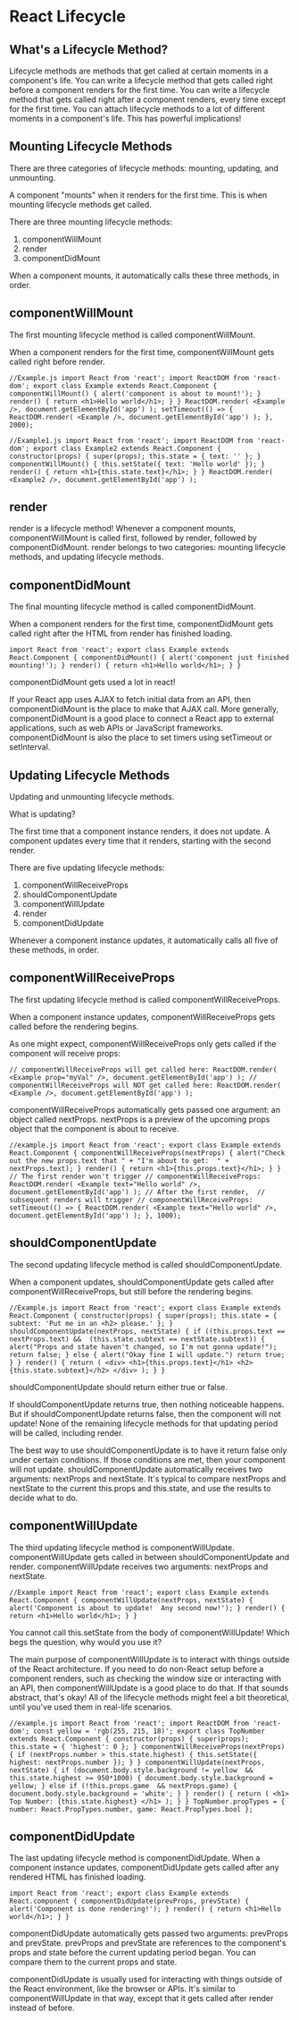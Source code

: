 # React Lifecycle

## What's a Lifecycle Method?
Lifecycle methods are methods that get called at certain moments in a component's life. You can write a lifecycle method that gets called right before a component renders for the first time. You can write a lifecycle method that gets called right after a component renders, every time except for the first time. You can attach lifecycle methods to a lot of different moments in a component's life. This has powerful implications!


## Mounting Lifecycle Methods
There are three categories of lifecycle methods: mounting, updating, and unmounting. 

A component "mounts" when it renders for the first time. This is when mounting lifecycle methods get called.

There are three mounting lifecycle methods:

1. componentWillMount
2. render
3. componentDidMount

When a component mounts, it automatically calls these three methods, in order.


## componentWillMount
The first mounting lifecycle method is called componentWillMount.

When a component renders for the first time, componentWillMount gets called right before render.

`//Example.js
import React from 'react';
import ReactDOM from 'react-dom';
export class Example extends React.Component {
  componentWillMount() {
    alert('component is about to mount!');
  }
  render() {
    return <h1>Hello world</h1>;
  }
}
ReactDOM.render(
  <Example />,
  document.getElementById('app')
);
setTimeout(() => {
  ReactDOM.render(
    <Example />,
    document.getElementById('app')
  );
}, 2000);`


`//Example1.js
import React from 'react';
import ReactDOM from 'react-dom';
export class Example2 extends React.Component {
  constructor(props) {
    super(props);
    this.state = { text: '' };
  }
  componentWillMount() {
    this.setState({ text: 'Hello world' });
  }
  render() {
    return <h1>{this.state.text}</h1>;
  }
}
ReactDOM.render(
  <Example2 />,
  document.getElementById('app')
);`


## render
render is a lifecycle method! Whenever a component mounts, componentWillMount is called first, followed by render, followed by componentDidMount. render belongs to two categories: mounting lifecycle methods, and updating lifecycle methods. 


## componentDidMount
The final mounting lifecycle method is called componentDidMount.

When a component renders for the first time, componentDidMount gets called right after the HTML from render has finished loading. 

`import React from 'react';
export class Example extends React.Component {
  componentDidMount() {
    alert('component just finished mounting!');
  }
  render() {
    return <h1>Hello world</h1>;
  }
}`

componentDidMount gets used a lot in react!

If your React app uses AJAX to fetch initial data from an API, then componentDidMount is the place to make that AJAX call. More generally, componentDidMount is a good place to connect a React app to external applications, such as web APIs or JavaScript frameworks. componentDidMount is also the place to set timers using setTimeout or setInterval.


## Updating Lifecycle Methods
Updating and unmounting lifecycle methods. 

What is updating?

The first time that a component instance renders, it does not update. A component updates every time that it renders, starting with the second render.

There are five updating lifecycle methods:

1. componentWillReceiveProps
2. shouldComponentUpdate
3. componentWillUpdate
4. render
5. componentDidUpdate

Whenever a component instance updates, it automatically calls all five of these methods, in order.


## componentWillReceiveProps
The first updating lifecycle method is called componentWillReceiveProps.

When a component instance updates, componentWillReceiveProps gets called before the rendering begins.

As one might expect, componentWillReceiveProps only gets called if the component will receive props:

`// componentWillReceiveProps will get called here:
ReactDOM.render(
  <Example prop="myVal" />,
  document.getElementById('app')
);
// componentWillReceiveProps will NOT get called here:
ReactDOM.render(
  <Example />,
  document.getElementById('app')
);`


componentWillReceiveProps automatically gets passed one argument: an object called nextProps. nextProps is a preview of the upcoming props object that the component is about to receive.

`//example.js
import React from 'react';
export class Example extends React.Component {
  componentWillReceiveProps(nextProps) {
    alert("Check out the new props.text that "
      + "I'm about to get:  " + nextProps.text);
  }
  render() {
    return <h1>{this.props.text}</h1>;
  }
}
// The first render won't trigger
// componentWillReceiveProps:
ReactDOM.render(
  <Example text="Hello world" />,
  document.getElementById('app')
);
// After the first render, 
// subsequent renders will trigger
// componentWillReceiveProps:
setTimeout(() => {
  ReactDOM.render(
    <Example text="Hello world" />,
    document.getElementById('app')
  );
}, 1000);`


## shouldComponentUpdate
The second updating lifecycle method is called shouldComponentUpdate.

When a component updates, shouldComponentUpdate gets called after componentWillReceiveProps, but still before the rendering begins. 

`//Example.js
import React from 'react';
export class Example extends React.Component {
  constructor(props) {
    super(props);
    this.state = { subtext: 'Put me in an <h2> please.' };
  }
  shouldComponentUpdate(nextProps, nextState) {
    if ((this.props.text == nextProps.text) && 
      (this.state.subtext == nextState.subtext)) {
      alert("Props and state haven't changed, so I'm not gonna update!");
      return false;
    } else {
      alert("Okay fine I will update.")
      return true;
    }
  }
  render() {
    return (
      <div>
        <h1>{this.props.text}</h1>
        <h2>{this.state.subtext}</h2>
      </div>
    );
  }
}`

shouldComponentUpdate should return either true or false.

If shouldComponentUpdate returns true, then nothing noticeable happens. But if shouldComponentUpdate returns false, then the component will not update! None of the remaining lifecycle methods for that updating period will be called, including render.

The best way to use shouldComponentUpdate is to have it return false only under certain conditions. If those conditions are met, then your component will not update. shouldComponentUpdate automatically receives two arguments: nextProps and nextState. It's typical to compare nextProps and nextState to the current this.props and this.state, and use the results to decide what to do. 


## componentWillUpdate
The third updating lifecycle method is componentWillUpdate. componentWillUpdate gets called in between shouldComponentUpdate and render. componentWillUpdate receives two arguments: nextProps and nextState. 

`//Example
import React from 'react';
export class Example extends React.Component {
  componentWillUpdate(nextProps, nextState) {
    alert('Component is about to update!  Any second now!');
  }
  render() {
    return <h1>Hello world</h1>;
  }
}
`

You cannot call this.setState from the body of componentWillUpdate! Which begs the question, why would you use it?

The main purpose of componentWillUpdate is to interact with things outside of the React architecture. If you need to do non-React setup before a component renders, such as checking the window size or interacting with an API, then componentWillUpdate is a good place to do that. If that sounds abstract, that's okay! All of the lifecycle methods might feel a bit theoretical, until you've used them in real-life scenarios.

`//example.js
import React from 'react';
import ReactDOM from 'react-dom';
const yellow = 'rgb(255, 215, 18)';
export class TopNumber extends React.Component {
  constructor(props) {
    super(props);
    this.state = { 'highest': 0 };
  }
  componentWillReceiveProps(nextProps) {
    if (nextProps.number > this.state.highest) {
      this.setState({
        highest: nextProps.number
      });
    }
  }
  componentWillUpdate(nextProps, nextState) {
   if (document.body.style.background != yellow 
  && this.state.highest >= 950*1000) {
  document.body.style.background = yellow;
} else if (!this.props.game 
  && nextProps.game) {
  document.body.style.background = 'white';
}
  }
  render() {
    return (
      <h1>
        Top Number: {this.state.highest}
      </h1>
    );
  }
}
TopNumber.propTypes = {
  number: React.PropTypes.number,
  game: React.PropTypes.bool
};
`


## componentDidUpdate
The last updating lifecycle method is componentDidUpdate. When a component instance updates, componentDidUpdate gets called after any rendered HTML has finished loading.

`import React from 'react';
export class Example extends React.component {
  componentDidUpdate(prevProps, prevState) {
    alert('Component is done rendering!');
  }
  render() {
    return <h1>Hello world</h1>;
  }
}`

componentDidUpdate automatically gets passed two arguments: prevProps and prevState. prevProps and prevState are references to the component's props and state before the current updating period began. You can compare them to the current props and state.

componentDidUpdate is usually used for interacting with things outside of the React environment, like the browser or APIs. It's similar to componentWillUpdate in that way, except that it gets called after render instead of before.
